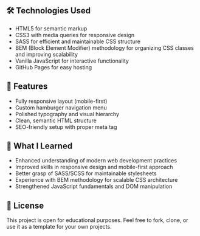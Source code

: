 ## 🛠️ Technologies Used

- HTML5 for semantic markup
- CSS3 with media queries for responsive design
- SASS for efficient and maintainable CSS structure
- BEM (Block Element Modifier) methodology for organizing CSS classes and improving scalability
- Vanilla JavaScript for interactive functionality
- GitHub Pages for easy hosting

## 🌟 Features

- Fully responsive layout (mobile-first)
- Custom hamburger navigation menu
- Polished typography and visual hierarchy
- Clean, semantic HTML structure
- SEO-friendly setup with proper meta tag

## 🎯 What I Learned

- Enhanced understanding of modern web development practices
- Improved skills in responsive design and mobile-first approach
- Better grasp of SASS/SCSS for maintainable stylesheets
- Experience with BEM methodology for scalable CSS architecture
- Strengthened JavaScript fundamentals and DOM manipulation

## 📄 License

This project is open for educational purposes. Feel free to fork, clone, or use it as a template for your own projects.
